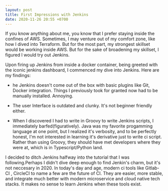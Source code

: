 ```yaml
---
layout: post
title: First Impressions with Jenkins
date: 2020-11-26 20:55 +0700
---
```


If you know anything about me, you know that I prefer staying inside the confines of AWS. Sometimes, I may venture out of my comfort zone, like how I dived into Terraform. But for the most part, my strongest skillset would be working inside AWS. But for the sake of broadening my skillset, I figured I would try out Jenkins. 

Upon firing up Jenkins from inside a docker container, being greeted with the iconic jenkins dashboard, I commenced my dive into Jenkins. Here are my findings: 

- he Jenkins doesn't come out of the box with basic plugins like Git, Docker integration. Things I previously took for granted now had to be manually installed. Annoying. 

- The user Interface is outdated and clunky. It's not beginner friendly either. 

- When I discovered I had to write in Groovy to write Jenkins scripts, I immediately barfed(figuratively). Java was my favorite progamming language at one point, but I realized it's verbosity, and to be perfectly honest, I'm not interested in learning it's derivative just to write ci script.  Rather than using Groovy, they should have met developers where they were at, which is in Typescript/Python land. 

I decided to ditch Jenkins halfway into the tutorial that I was following.Perhaps I didn't dive deep enough to find Jenkin's charm, but it's not neccesary in 2020. In today's day and age, modern ci tools like Gitlab-CI , CircleCI to name a few are the future of CI. They are easier, more stable, and integrate much better with modern microservice and cloud native tech stacks. It makes no sense to learn Jenkins when these tools exist.  
 



